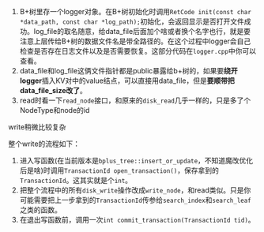 1.  B+树里存一个logger对象。在B+树初始化时调用`RetCode init(const char *data_path, const char *log_path);`初始化，会返回显示是否打开文件成功。log_file的取名随意，给data_file后面加个啥或者换个名字也行，就是要注意上层传给B+树的数据文件名是带全路径的。在这个过程中logger会自己检查是否存在日志文件以及是否需要恢复。这部分代码在`logger.cpp`中你可以查看。
2. data_file和log_file这俩文件指针都是public暴露给b+树的，如果要**绕开logger**插入KV对中的value结点，可以直接用data_file，但是**要顺带把data_file_size改了**。
3. read时看一下`read_node`接口，和原来的`disk_read`几乎一样的，只是多了个NodeType和node的id

write稍微比较复杂

整个write的流程如下：
1. 进入写函数(在当前版本是`bplus_tree::insert_or_update`，不知道魔改优化后是啥)时调用`TransactionId open_transaction()`，保存拿到的`TransactionId`。这其实就是个`int`。
2. 把整个流程中的所有`disk_write`操作改成`write_node`，和read类似。只是你可能需要把上一步拿到的`TransactionId`传参给`search_index`和`search_leaf`之类的函数。
3. 在退出写函数前，调用一次`int commit_transaction(TransactionId tid)`。